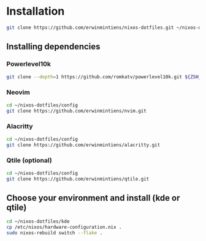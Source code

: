 # Installation

```bash
git clone https://github.com/erwinmintiens/nixos-dotfiles.git ~/nixos-dotfiles
```

## Installing dependencies
### Powerlevel10k

```bash
git clone --depth=1 https://github.com/romkatv/powerlevel10k.git ${ZSH_CUSTOM:-$HOME/.oh-my-zsh/custom}/themes/powerlevel10k
```

### Neovim

```bash
cd ~/nixos-dotfiles/config
git clone https://github.com/erwinmintiens/nvim.git
```

### Alacritty

```bash
cd ~/nixos-dotfiles/config
git clone https://github.com/erwinmintiens/alacritty.git
```

### Qtile (optional)

```bash
cd ~/nixos-dotfiles/config
git clone https://github.com/erwinmintiens/qtile.git
```

## Choose your environment and install (kde or qtile)

```bash
cd ~/nixos-dotfiles/kde
cp /etc/nixos/hardware-configuration.nix .
sudo nixos-rebuild switch --flake .
```

